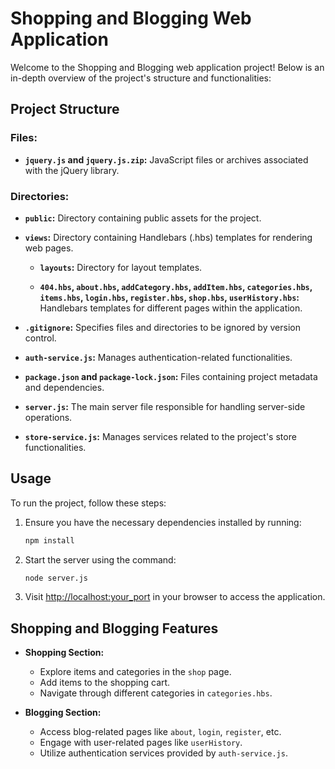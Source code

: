 # Shopping and Blogging Web Application

Welcome to the Shopping and Blogging web application project! Below is an in-depth overview of the project's structure and functionalities:

## Project Structure

### Files:

- **`jquery.js` and `jquery.js.zip`:** JavaScript files or archives associated with the jQuery library.

### Directories:

- **`public`:** Directory containing public assets for the project.

- **`views`:** Directory containing Handlebars (.hbs) templates for rendering web pages.

  - **`layouts`:** Directory for layout templates.

  - **`404.hbs`, `about.hbs`, `addCategory.hbs`, `addItem.hbs`, `categories.hbs`, `items.hbs`, `login.hbs`, `register.hbs`, `shop.hbs`, `userHistory.hbs`:** Handlebars templates for different pages within the application.

- **`.gitignore`:** Specifies files and directories to be ignored by version control.

- **`auth-service.js`:** Manages authentication-related functionalities.

- **`package.json` and `package-lock.json`:** Files containing project metadata and dependencies.

- **`server.js`:** The main server file responsible for handling server-side operations.

- **`store-service.js`:** Manages services related to the project's store functionalities.

## Usage

To run the project, follow these steps:

1. Ensure you have the necessary dependencies installed by running:
   ```bash
   npm install
   ```

2. Start the server using the command:
   ```bash
   node server.js
   ```

3. Visit [http://localhost:your_port](http://localhost:your_port) in your browser to access the application.

## Shopping and Blogging Features

- **Shopping Section:**
  - Explore items and categories in the `shop` page.
  - Add items to the shopping cart.
  - Navigate through different categories in `categories.hbs`.

- **Blogging Section:**
  - Access blog-related pages like `about`, `login`, `register`, etc.
  - Engage with user-related pages like `userHistory`.
  - Utilize authentication services provided by `auth-service.js`.
